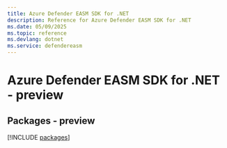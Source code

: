 ```yaml
---
title: Azure Defender EASM SDK for .NET
description: Reference for Azure Defender EASM SDK for .NET
ms.date: 05/09/2025
ms.topic: reference
ms.devlang: dotnet
ms.service: defendereasm
---
```

# Azure Defender EASM SDK for .NET - preview
## Packages - preview
[!INCLUDE [packages](defender-easm-index.md)]